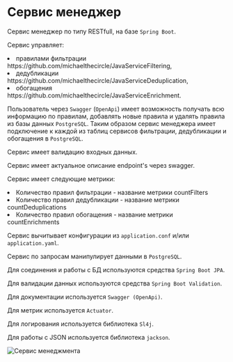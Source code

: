 <h1>Сервис менеджер</h1>

Сервис менеджер по типу RESTfull, на базе `Spring Boot`.

Сервис управляет:
<li> правилами фильтрации https://github.com/michaelthecircle/JavaServiceFiltering, 
<li> дедубликации https://github.com/michaelthecircle/JavaServiceDeduplication,
<li> обогащения https://github.com/michaelthecircle/JavaServiceEnrichment.

Пользователь через `Swagger` (`OpenApi`) имеет возможность получать всю информацию по правилам, добавлять новые правила и удалять правила из базы данных `PostgreSQL`.
Таким образом сервис менеджера имеет подключение к каждой из таблиц сервисов фильтрации, дедубликации и обогащения в `PostgreSQL`.
<p>Сервис имеет валидацию входных данных.
<p>Сервис имеет актуальное описание endpoint's через swagger.
<p>Сервис имеет следующие метрики:
<li> Количество правил фильтрации - название метрики countFilters</li>
<li> Количество правил дедубликации - название метрики countDeduplications</li>
<li> Количество правил обогащения - название метрики countEnrichments</li>
    
Сервис вычитывает конфигурации из `application.conf` и/или `application.yaml`.

Сервис по запросам манипулирует данными в `PostgreSQL`.

Для соединения и работы с БД используются средства `Spring Boot JPA`.

Для валидации данных используются средства `Spring Boot Validation`.

Для документации используется `Swagger (OpenApi)`.

Для метрик используется `Actuator`.

Для логирования используется библиотека `Sl4j`.

Для работы с JSON используется библиотека `jackson`.

![Сервис менеджмента](https://github.com/new94/JavaServiceManagment/assets/3996014/2ef88a52-2f13-4e80-ae70-a4d886c785be)
